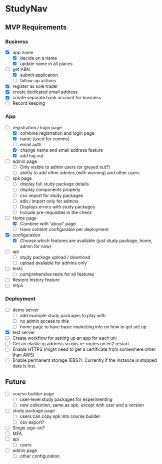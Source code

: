 # StudyNav

## MVP Requirements

### Business

- [x] app name
	- [x] decide on a name
	- [x] update name in all places
- [ ] get ABN
	- [x] submit application
	- [ ] follow-up actions
- [x] register as sole trader
- [x] create dedicated email address
- [x] create separate bank account for business
- [ ] Record keeping

### App

- [ ] registration / login page
	- [x] combine registration and login page
	- [x] name (used for comms)
	- [ ] email auth
	- [x] change name and email address feature
	- [x] add log out
- [ ] admin page
	- [ ] Only visible to admin users (or greyed out?)
	- [ ] ability to add other admins (with warning) and other users
- [ ] spk page
	- [ ] display full study package details
	- [ ] display components properly
	- [ ] csv import for study packages
	- [ ] edit / import only for admins
	- [ ] Displays errors with study packages
	- [ ] Include pre-requisites in the check
- [ ] Home page
	- [x] Combine with 'about' page
	- [ ] Have content configurable per deployment
- [x] configuration
	- [x] Choose which features are available (just study package, home, admin for now)
- [ ] api
	- [ ] study package upload / download
	- [ ] upload available for admins only
- [ ] tests
	- [ ] comprehensive tests for all features
- [ ] Restore history feature
- [ ] https

### Deployment

- [ ] demo server
	- [ ] add example study packages to play with
	- [ ] no admin access to this
	- [ ] home page to have basic marketing info on how to get set up
- [x] test server
- [ ] Create workflow for setting up an app for each uni
- [ ] Get an elastic ip address so dns re-routes on ec2 restart
- [ ] Enable HTTPS (might need to get a certificate from somewhere other than AWS)
- [ ] Enable permanent storage (EBS?). Currently if the instance is stopped data is lost.

## Future

- [ ] course builder page
	- [ ] user-level study packages for experimenting
	- [ ] new collection, same as spk, except with user and a version
- [ ] study package page
	- [ ] users can copy spk into course builder
	- [ ] csv export?
- [ ] Single sign-on?
- [ ] MFA
- [ ] api
	- [ ] users
- [ ] admin page
	- [ ] other configuration
